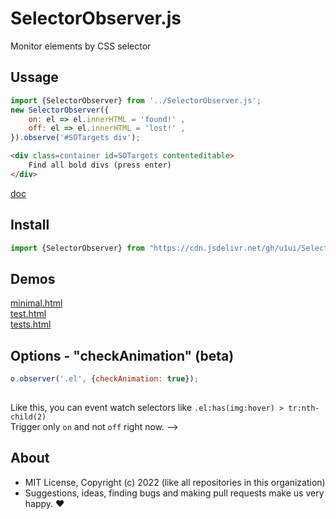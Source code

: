 # SelectorObserver.js
Monitor elements by CSS selector

## Ussage

```js
import {SelectorObserver} from '../SelectorObserver.js';
new SelectorObserver({
    on: el => el.innerHTML = 'found!' ,
    off: el => el.innerHTML = 'lost!' ,
}).observe('#SOTargets div');
```

```html
<div class=container id=SOTargets contenteditable>
    Find all bold divs (press enter)
</div>
```

[doc](https://doc.deno.land/https://cdn.jsdelivr.net/gh/u1ui/SelectorObserver.js@3.0.2/SelectorObserver.js)  


## Install

```js
import {SelectorObserver} from "https://cdn.jsdelivr.net/gh/u1ui/SelectorObserver.js@3.0.2/SelectorObserver.min.js"
```

## Demos

[minimal.html](https://raw.githack.com/u1ui/SelectorObserver.js/main/tests/minimal.html)  
[test.html](https://raw.githack.com/u1ui/SelectorObserver.js/main/tests/test.html)  
[tests.html](https://raw.githack.com/u1ui/SelectorObserver.js/main/tests/tests.html)  

## Options - "checkAnimation" (beta)

```javascript
o.observer('.el', {checkAnimation: true});
    
```

Like this, you can event watch selectors like `.el:has(img:hover) > tr:nth-child(2)`  
Trigger only `on` and not `off` right now.
-->

## About

- MIT License, Copyright (c) 2022 <u1> (like all repositories in this organization) <br>
- Suggestions, ideas, finding bugs and making pull requests make us very happy. ♥

